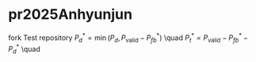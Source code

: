 # pr2025Anhyunjun
fork Test repository
$P_d^* = \min(P_d, P_{\text{valid}} - P_{fb}^*)$ \quad
$P_t^* = P_{\text{valid}} - P_{fb}^* - P_d^*$ \quad
